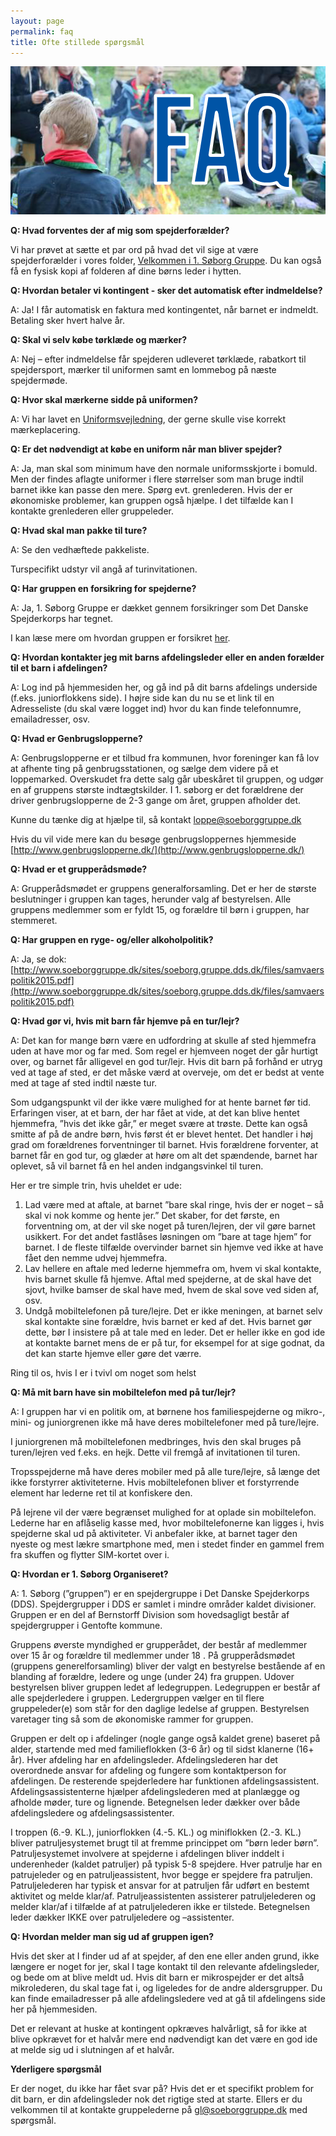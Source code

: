 ```yaml
---
layout: page
permalink: faq
title: Ofte stillede spørgsmål
---
```

![faq](/files/faq.png)

**Q: Hvad forventes der af mig som spejderforælder?**

Vi har prøvet at sætte et par ord på hvad det vil sige at være spejderforælder i vores folder, [Velkommen i 1. Søborg Gruppe](/velkommen). Du kan også få en fysisk kopi af folderen af dine børns leder i hytten.

**Q: Hvordan betaler vi kontingent - sker det automatisk efter indmeldelse?**

A: Ja! I får automatisk en faktura med kontingentet, når barnet er indmeldt. Betaling sker hvert halve år.

**Q: Skal vi selv købe tørklæde og mærker?**

A: Nej – efter indmeldelse får spejderen udleveret tørklæde, rabatkort til spejdersport, mærker til uniformen samt en lommebog på næste spejdermøde.  

**Q: Hvor skal mærkerne sidde på uniformen?**

A: Vi har lavet en [Uniformsvejledning](/uniform), der gerne skulle vise korrekt mærkeplacering.

**Q: Er det nødvendigt at købe en uniform når man bliver spejder?**

A: Ja, man skal som minimum have den normale uniformsskjorte i bomuld. Men der findes aflagte uniformer i flere størrelser som man bruge indtil barnet ikke kan passe den mere. Spørg evt. grenlederen. Hvis der er økonomiske problemer, kan gruppen også hjælpe. I det tilfælde kan I kontakte grenlederen eller gruppeleder.

**Q: Hvad skal man pakke til ture?**

A: Se den vedhæftede pakkeliste.

Turspecifikt udstyr vil angå af turinvitationen.

**Q: Har gruppen en forsikring for spejderne?**

A: Ja, 1. Søborg Gruppe er dækket gennem forsikringer som Det Danske Spejderkorps har tegnet.

I kan læse mere om hvordan gruppen er forsikret [her](https://dds.dk/artikel/forsikring).

**Q: Hvordan kontakter jeg mit barns afdelingsleder eller en anden forælder til et barn i afdelingen?**

A: Log ind på hjemmesiden her, og gå ind på dit barns afdelings underside (f.eks. juniorflokkens side). I højre side kan du nu se et link til en Adresseliste (du skal være logget ind) hvor du kan finde telefonnumre, emailadresser, osv.

**Q: Hvad er Genbrugslopperne?**

A: Genbrugslopperne er et tilbud fra kommunen, hvor foreninger kan få lov at afhente ting på genbrugsstationen, og sælge dem videre på et loppemarked. Overskudet fra dette salg går ubeskåret til gruppen, og udgør en af gruppens største indtægtskilder. I 1. søborg er det forældrene der driver genbrugslopperne de 2-3 gange om året, gruppen afholder det.

Kunne du tænke dig at hjælpe til, så kontakt [loppe@soeborggruppe.dk](mailto:loppe@soeborggruppe.dk)

Hvis du vil vide mere kan du besøge genbrugsloppernes hjemmeside [http://www.genbrugslopperne.dk/](http://www.genbrugslopperne.dk/)

**Q: Hvad er et grupperådsmøde?**

A: Grupperådsmødet er gruppens generalforsamling. Det er her de største beslutninger i gruppen kan tages, herunder valg af bestyrelsen. Alle gruppens medlemmer som er fyldt 15, og forældre til børn i gruppen, har stemmeret. 

**Q: Har gruppen en ryge- og/eller alkoholpolitik?**

A: Ja, se dok: [http://www.soeborggruppe.dk/sites/soeborg.gruppe.dds.dk/files/samvaerspolitik2015.pdf](http://www.soeborggruppe.dk/sites/soeborg.gruppe.dds.dk/files/samvaerspolitik2015.pdf)

**Q: Hvad gør vi, hvis mit barn får hjemve på en tur/lejr?**

A: Det kan for mange børn være en udfordring at skulle af sted hjemmefra uden at have mor og far med. Som regel er hjemveen noget der går hurtigt over, og barnet får alligevel en god tur/lejr. Hvis dit barn på forhånd er utryg ved at tage af sted, er det måske værd at overveje, om det er bedst at vente med at tage af sted indtil næste tur.

Som udgangspunkt vil der ikke være mulighed for at hente barnet før tid. Erfaringen viser, at et barn, der har fået at vide, at det kan blive hentet hjemmefra, ”hvis det ikke går,” er meget svære at trøste. Dette kan også smitte af på de andre børn, hvis først ét er blevet hentet. Det handler i høj grad om forældrenes forventninger til barnet. Hvis forældrene forventer, at barnet får en god tur, og glæder at høre om alt det spændende, barnet har oplevet, så vil barnet få en hel anden indgangsvinkel til turen.

Her er tre simple trin, hvis uheldet er ude:

1. Lad være med at aftale, at barnet ”bare skal ringe, hvis der er noget – så skal vi nok komme og hente jer.” Det skaber, for det første, en forventning om, at der vil ske noget på turen/lejren, der vil gøre barnet usikkert. For det andet fastlåses løsningen om ”bare at tage hjem” for barnet. I de fleste tilfælde overvinder barnet sin hjemve ved ikke at have fået den nemme udvej hjemmefra.
2. Lav hellere en aftale med lederne hjemmefra om, hvem vi skal kontakte, hvis barnet skulle få hjemve. Aftal med spejderne, at de skal have det sjovt, hvilke bamser de skal have med, hvem de skal sove ved siden af, osv.
3. Undgå mobiltelefonen på ture/lejre. Det er ikke meningen, at barnet selv skal kontakte sine forældre, hvis barnet er ked af det. Hvis barnet gør dette, bør I insistere på at tale med en leder. Det er heller ikke en god ide at kontakte barnet mens de er på tur, for eksempel for at sige godnat, da det kan starte hjemve eller gøre det værre.

Ring til os, hvis I er i tvivl om noget som helst

**Q: Må mit barn have sin mobiltelefon med på tur/lejr?**

A: I gruppen har vi en politik om, at børnene hos familiespejderne og mikro-, mini- og juniorgrenen ikke må have deres mobiltelefoner med på ture/lejre.

I juniorgrenen må mobiltelefonen medbringes, hvis den skal bruges på turen/lejren ved f.eks. en hejk. Dette vil fremgå af invitationen til turen.

Tropsspejderne må have deres mobiler med på alle ture/lejre, så længe det ikke forstyrrer aktiviteterne. Hvis mobiltelefonen bliver et forstyrrende element har lederne ret til at konfiskere den.

På lejrene vil der være begrænset mulighed for at oplade sin mobiltelefon. Lederne har en aflåselig kasse med, hvor mobiltelefonerne kan ligges i, hvis spejderne skal ud på aktiviteter. Vi anbefaler ikke, at barnet tager den nyeste og mest lækre smartphone med, men i stedet finder en gammel frem fra skuffen og flytter SIM-kortet over i.

**Q: Hvordan er 1. Søborg Organiseret?**

A: 1. Søborg (”gruppen”) er en spejdergruppe i Det Danske Spejderkorps (DDS). Spejdergrupper i DDS er samlet i mindre områder kaldet divisioner. Gruppen er en del af Bernstorff Division som hovedsagligt består af spejdergrupper i Gentofte kommune.

Gruppens øverste myndighed er grupperådet, der består af medlemmer over 15 år og forældre til medlemmer under 18 . På grupperådsmødet (gruppens generelforsamling) bliver der valgt en bestyrelse bestående af en blanding af forældre, ledere og unge (under 24) fra gruppen. Udover bestyrelsen bliver gruppen ledet af ledegruppen. Ledegruppen er består af alle spejderledere i gruppen. Ledergruppen vælger en til flere gruppeleder(e) som står for den daglige ledelse af gruppen. Bestyrelsen varetager ting så som de økonomiske rammer for gruppen.

Gruppen er delt op i afdelinger (nogle gange også kaldet grene) baseret på alder, startende med med familieflokken (3-6 år) og til sidst klanerne (16+ år). Hver afdeling har en afdelingsleder. Afdelingslederen har det overordnede ansvar for afdeling og fungere som kontaktperson for afdelingen. De resterende spejderledere har funktionen afdelingsassistent. Afdelingsassistenterne hjælper afdelingslederen med at planlægge og afholde møder, ture og lignende. Betegnelsen leder dækker over både afdelingsledere og afdelingsassistenter.

I troppen (6.-9. KL.), juniorflokken (4.-5. KL.) og miniflokken (2.-3. KL.) bliver patruljesystemet brugt til at fremme princippet om ”børn leder børn”. Patruljesystemet involvere at spejderne i afdelingen bliver inddelt i underenheder (kaldet patruljer) på typisk 5-8 spejdere. Hver patrulje har en patrujeleder og en patruljeassistent, hvor begge er spejdere fra patruljen. Patruljelederen har typisk et ansvar for at patruljen får udført en bestemt aktivitet og melde klar/af. Patruljeassistenten assisterer patruljelederen og melder klar/af i tilfælde af at patruljelederen ikke er tilstede. Betegnelsen leder dækker IKKE over patruljeledere og –assistenter.

**Q: Hvordan melder man sig ud af gruppen igen?**

Hvis det sker at I finder ud af at spejder, af den ene eller anden grund, ikke længere er noget for jer, skal I tage kontakt til den relevante afdelingsleder, og bede om at blive meldt ud. Hvis dit barn er mikrospejder er det altså mikrolederen, du skal tage fat i, og ligeledes for de andre aldersgrupper. Du kan finde emailadresser på alle afdelingsledere ved at gå til afdelingens side her på hjemmesiden.

Det er relevant at huske at kontingent opkræves halvårligt, så for ikke at blive opkrævet for et halvår mere end nødvendigt kan det være en god ide at melde sig ud i slutningen af et halvår.

**Yderligere spørgsmål**

Er der noget, du ikke har fået svar på? Hvis det er et specifikt problem for dit barn, er din afdelingsleder nok det rigtige sted at starte. Ellers er du velkommen til at kontakte gruppelederne på [gl@soeborggruppe.dk](mailto:gl@soeborggruppe.dk) med spørgsmål.
